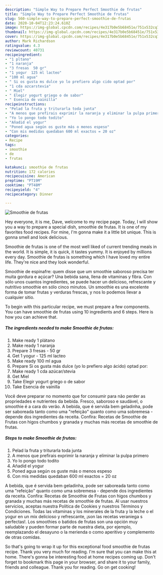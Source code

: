 ```yaml
---
description: "Simple Way to Prepare Perfect Smoothie de frutas"
title: "Simple Way to Prepare Perfect Smoothie de frutas"
slug: 560-simple-way-to-prepare-perfect-smoothie-de-frutas
date: 2020-10-04T12:23:24.610Z
image: https://img-global.cpcdn.com/recipes/4e317b0e5b68451e/751x532cq70/smoothie-de-frutas-foto-principal.jpg
thumbnail: https://img-global.cpcdn.com/recipes/4e317b0e5b68451e/751x532cq70/smoothie-de-frutas-foto-principal.jpg
cover: https://img-global.cpcdn.com/recipes/4e317b0e5b68451e/751x532cq70/smoothie-de-frutas-foto-principal.jpg
author: Mark Richardson
ratingvalue: 4.3
reviewcount: 40731
recipeingredient:
- "1 pltano"
- "1 naranja"
- "3 fresas  50 gr"
- "1 yogur  125 ml lacteo"
- "100 ml agua"
- " Si os gusta ms dulce yo lo prefiero algo cido optad por"
- "1 cda azcarstevia"
- " Miel"
- " Elegir yogurt griego o de sabor"
- " Esencia de vainilla"
recipeinstructions:
- "Pelad la fruta y triturarla toda junta"
- "A menos que prefirais exprimir la naranja y eliminar la pulpa primero"
- "Yo lo pongo todo todito"
- "Añadid el yogur"
- "Poned agua según os guste más o menos espeso"
- "Con mis medidas quedaban 600 ml exactos = 20 oz"
categories:
- Recipe
tags:
- smoothie
- de
- frutas

katakunci: smoothie de frutas 
nutrition: 172 calories
recipecuisine: American
preptime: "PT19M"
cooktime: "PT48M"
recipeyield: "4"
recipecategory: Dinner

---
```



![Smoothie de frutas](https://img-global.cpcdn.com/recipes/4e317b0e5b68451e/751x532cq70/smoothie-de-frutas-foto-principal.jpg)

Hey everyone, it is me, Dave, welcome to my recipe page. Today, I will show you a way to prepare a special dish, smoothie de frutas. It is one of my favorites food recipes. For mine, I'm gonna make it a little bit unique. This is gonna smell and look delicious.

Smoothie de frutas is one of the most well liked of current trending meals in the world. It is simple, it is quick, it tastes yummy. It is enjoyed by millions every day. Smoothie de frutas is something which I have loved my entire life. They're nice and they look wonderful.

Smoothie de espinafre: quem disse que um smoothie saboroso precisa ter muita gordura e açúcar? Una bebida sana, llena de vitaminas y fibra. Con sólo unos cuantos ingredientes, se puede hacer un delicioso, refrescante y nutritivo smoothie en sólo cinco minutos. Un smoothie es una excelente forma de tomar frutas y verduras frescas, y nos lo podemos llevar a cualquier sitio.


To begin with this particular recipe, we must prepare a few components. You can have smoothie de frutas using 10 ingredients and 6 steps. Here is how you can achieve that.

<!--inarticleads1-->

##### The ingredients needed to make Smoothie de frutas:

1. Make ready 1 plátano
1. Make ready 1 naranja
1. Prepare 3 fresas - 50 gr
1. Get 1 yogur - 125 ml lacteo
1. Make ready 100 ml agua
1. Prepare  Si os gusta más dulce (yo lo prefiero algo ácido) optad por:
1. Make ready 1 cda azúcar/stevia
1. Get  Miel
1. Take  Elegir yogurt griego o de sabor
1. Take  Esencia de vainilla


Você deve preparar no momento que for consumir para não perder as propriedades e nutrientes da bebida. Fresco, saboroso e saudável, o smoothie é a cara do verão. A bebida, que é servida bem geladinha, pode ser saboreada tanto como uma &#34;refeição&#34; quanto como uma sobremesa - depende dos ingredientes da receita. Confira: Recetas de Smoothie de Frutas con higos chumbos y granada y muchas más recetas de smoothie de frutas. 

<!--inarticleads2-->

##### Steps to make Smoothie de frutas:

1. Pelad la fruta y triturarla toda junta
1. A menos que prefirais exprimir la naranja y eliminar la pulpa primero
1. Yo lo pongo todo todito
1. Añadid el yogur
1. Poned agua según os guste más o menos espeso
1. Con mis medidas quedaban 600 ml exactos = 20 oz


A bebida, que é servida bem geladinha, pode ser saboreada tanto como uma &#34;refeição&#34; quanto como uma sobremesa - depende dos ingredientes da receita. Confira: Recetas de Smoothie de Frutas con higos chumbos y granada y muchas más recetas de smoothie de frutas. Al usar nuestros servicios, aceptas nuestra Política de Cookies y nuestros Términos y Condiciones. Todas las vitaminas y los minerales de la fruta y la leche o el yogur en un mix delicioso y refrescante, ¡son las recetas veraniega s perfectas!. Los smoothies o batidos de frutas son una opción muy saludable y pueden formar parte de nuestra dieta, por ejemplo, reemplazando el desayuno o la merienda o como aperitivo y complemento de otras comidas. 

So that's going to wrap it up for this exceptional food smoothie de frutas recipe. Thank you very much for reading. I'm sure that you can make this at home. There's gonna be interesting food at home recipes coming up. Don't forget to bookmark this page in your browser, and share it to your family, friends and colleague. Thank you for reading. Go on get cooking!
